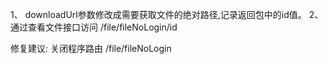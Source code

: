 1、 downloadUrl参数修改成需要获取文件的绝对路径,记录返回包中的id值。
2、通过查看文件接口访问 /file/fileNoLogin/id

修复建议:
关闭程序路由 /file/fileNoLogin
